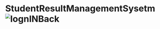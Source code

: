 # StudentResultManagementSysetm![lognINBack](https://github.com/aniket100200/StudentResultManagementSysetm/assets/116418804/55970bd0-275b-4d10-8bad-0b29aaf6500d)
